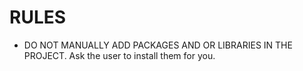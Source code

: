 # RULES
- DO NOT MANUALLY ADD PACKAGES AND OR LIBRARIES IN THE PROJECT. Ask the user to install them for you.
